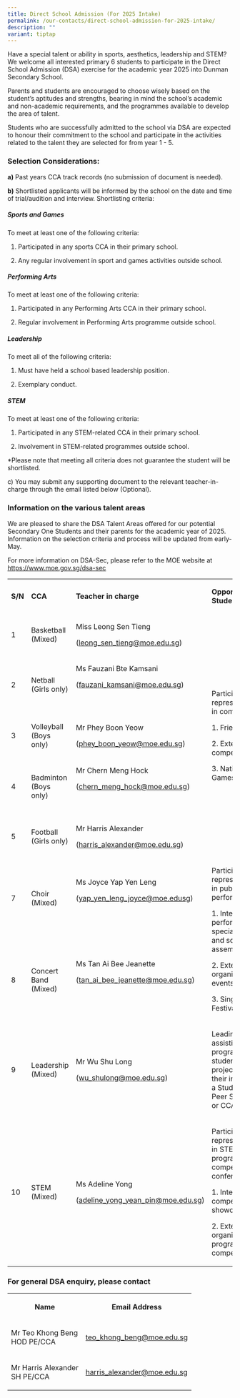 ```yaml
---
title: Direct School Admission (For 2025 Intake)
permalink: /our-contacts/direct-school-admission-for-2025-intake/
description: ""
variant: tiptap
---
```

<p>Have a special talent or ability in sports, aesthetics, leadership and
STEM? We welcome all interested primary 6 students to participate in the
Direct School Admission (DSA) exercise for the academic year 2025 into
Dunman Secondary School.</p>
<p>Parents and students are encouraged to choose wisely based on the student’s
aptitudes and strengths, bearing in mind the school’s academic and non-academic
requirements, and the programmes available to develop the area of talent.</p>
<p>Students who are successfully admitted to the school via DSA are expected
to honour their commitment to the school and participate in the activities
related to the talent they are selected for from year 1 - 5.</p>
<h3>Selection Considerations:</h3>
<p><strong>a)</strong> Past years CCA track records (no submission of document
is needed).</p>
<p><strong>b)</strong> Shortlisted applicants will be informed by the school
on the date and time of trial/audition and interview. Shortlisting criteria:</p>
<h5><strong>Sports and Games</strong></h5>
<p>To meet at least one of the following criteria:</p>
<ol data-tight="true" class="tight">
<li>
<p>Participated in any sports CCA in their primary school.</p>
</li>
<li>
<p>Any regular involvement in sport and games activities outside school.</p>
</li>
</ol>
<h5><strong>Performing Arts</strong></h5>
<p>To meet at least one of the following criteria:</p>
<ol data-tight="true" class="tight">
<li>
<p>Participated in any Performing Arts CCA in their primary school.</p>
</li>
<li>
<p>Regular involvement in Performing Arts programme outside school.</p>
</li>
</ol>
<h5><strong>Leadership</strong></h5>
<p>To meet all of the following criteria:</p>
<ol data-tight="true" class="tight">
<li>
<p>Must have held a school based leadership position.</p>
</li>
<li>
<p>Exemplary conduct.</p>
</li>
</ol>
<h5><strong>STEM</strong></h5>
<p>To meet at least one of the following criteria:</p>
<ol data-tight="true" class="tight">
<li>
<p>Participated in any STEM-related CCA in their primary school.</p>
</li>
<li>
<p>Involvement in STEM-related programmes outside school.</p>
</li>
</ol>
<p>*Please note that meeting all criteria does not guarantee the student
will be shortlisted.</p>
<p>c) You may submit any supporting document to the relevant teacher-in-charge
through the email listed below (Optional).</p>
<h3>Information on the various talent areas</h3>
<p>We are pleased to share the DSA Talent Areas offered for our potential
Secondary One Students and their parents for the academic year of 2025.
Information on the selection criteria and process will be updated from
early-May.</p>
<p>For more information on DSA-Sec, please refer to the MOE website at
<a href="https://www.moe.gov.sg/dsa-sec" rel="noopener noreferrer nofollow" target="_blank">https://www.moe.gov.sg/dsa-sec</a>
</p>
<table>
<tbody>
<tr>
<td rowspan="1" colspan="1">
<p><strong>S/N</strong>
</p>
</td>
<td rowspan="1" colspan="1">
<p><strong>CCA</strong>
</p>
</td>
<td rowspan="1" colspan="1">
<p><strong>Teacher in charge</strong>
</p>
</td>
<td rowspan="1" colspan="1">
<p><strong>Opportunities for Students</strong>
</p>
</td>
</tr>
<tr>
<td rowspan="1" colspan="1">
<p>1</p>
</td>
<td rowspan="1" colspan="1">
<p>Basketball (Mixed)</p>
</td>
<td rowspan="1" colspan="1">
<p>Miss Leong Sen Tieng</p>
<p>(<a href="leong_sen_tieng@moe.edu.sg" rel="noopener noreferrer nofollow" target="_blank">leong_sen_tieng@moe.edu.sg</a>)</p>
</td>
<td rowspan="5" colspan="1">
<p>Participation and representing school in competitions:</p>
<p>1. Friendly matches</p>
<p>2. External competitions</p>
<p>3. National School Games</p>
</td>
</tr>
<tr>
<td rowspan="1" colspan="1">
<p>2</p>
</td>
<td rowspan="1" colspan="1">
<p>Netball (Girls only)</p>
</td>
<td rowspan="1" colspan="1">
<p>Ms Fauzani Bte Kamsani</p>
<p>(<a href="mailto:fauzani_kamsani@moe.edu.sg" rel="noopener noreferrer nofollow" target="_blank">fauzani_kamsani@moe.edu.sg</a>)</p>
<p>&nbsp;</p>
</td>
</tr>
<tr>
<td rowspan="1" colspan="1">
<p>3</p>
</td>
<td rowspan="1" colspan="1">
<p>Volleyball (Boys only)</p>
</td>
<td rowspan="1" colspan="1">
<p>Mr Phey Boon Yeow</p>
<p>(<a href="phey_boon_yeow@moe.edu.sg" rel="noopener noreferrer nofollow" target="_blank">phey_boon_yeow@moe.edu.sg</a>)</p>
</td>
</tr>
<tr>
<td rowspan="1" colspan="1">
<p>4</p>
</td>
<td rowspan="1" colspan="1">
<p>Badminton (Boys only)</p>
</td>
<td rowspan="1" colspan="1">
<p>Mr Chern Meng Hock</p>
<p>(<a href="mailto:chern_meng_hock@moe.edu.sg" rel="noopener noreferrer nofollow" target="_blank">chern_meng_hock@moe.edu.sg</a>)</p>
<p>&nbsp;</p>
</td>
</tr>
<tr>
<td rowspan="1" colspan="1">
<p>5</p>
</td>
<td rowspan="1" colspan="1">
<p>Football (Girls only)</p>
</td>
<td rowspan="1" colspan="1">
<p>Mr Harris Alexander</p>
<p>(<a href="harris_alexander@moe.edu.sg" rel="noopener noreferrer nofollow" target="_blank">harris_alexander@moe.edu.sg</a>)</p>
</td>
</tr>
<tr>
<td rowspan="1" colspan="1">
<p>7</p>
</td>
<td rowspan="1" colspan="1">
<p>Choir (Mixed)</p>
</td>
<td rowspan="1" colspan="1">
<p>Ms Joyce Yap Yen Leng</p>
<p>(<a href="mailto:yap_yen_leng_joyce@moe.edusg" rel="noopener noreferrer nofollow" target="_blank">yap_yen_leng_joyce@moe.edusg</a>)</p>
<p>&nbsp;</p>
</td>
<td rowspan="2" colspan="1">
<p>Participating and representing school in public performances.</p>
<p>1. Internal performances on special occasions and school assembly.</p>
<p>2. External organised events/competitions.</p>
<p>3. Singapore Youth Festival Presentation</p>
</td>
</tr>
<tr>
<td rowspan="1" colspan="1">
<p>8</p>
</td>
<td rowspan="1" colspan="1">
<p>Concert Band (Mixed)</p>
</td>
<td rowspan="1" colspan="1">
<p>Ms Tan Ai Bee Jeanette</p>
<p>(<a href="mailto:tan_ai_bee_jeanette@moe.edu.sg" rel="noopener noreferrer nofollow" target="_blank">tan_ai_bee_jeanette@moe.edu.sg</a>)</p>
<p>&nbsp;</p>
</td>
</tr>
<tr>
<td rowspan="1" colspan="1">
<p>9</p>
</td>
<td rowspan="1" colspan="1">
<p>Leadership (Mixed)</p>
</td>
<td rowspan="1" colspan="1">
<p>Mr Wu Shu Long</p>
<p>(<a href="mailto:wu_shulong@moe.edu.sg" rel="noopener noreferrer nofollow" target="_blank">wu_shulong@moe.edu.sg</a>)</p>
</td>
<td rowspan="1" colspan="1">
<p>Leading and/or assisting in school programmes or student-initiated projects
through their involvement as a Student Councillor, Peer Support Leader
or CCA Leader.</p>
</td>
</tr>
<tr>
<td rowspan="1" colspan="1">
<p>10</p>
</td>
<td rowspan="1" colspan="1">
<p>STEM (Mixed)</p>
</td>
<td rowspan="1" colspan="1">
<p>Ms Adeline Yong</p>
<p>(<a href="mailto:adeline_yong_yean_pin@moe.edu.sg" rel="noopener noreferrer nofollow" target="_blank">adeline_yong_yean_pin@moe.edu.sg</a>)</p>
</td>
<td rowspan="1" colspan="1">
<p>Participating and representing school in STEM programmes, competitions
and conferences.</p>
<p>1. Internal competitions and showcase.</p>
<p>2. External organised events/ programmes/ competitions.</p>
</td>
</tr>
</tbody>
</table>
<h3>For general DSA enquiry, please contact</h3>
<table>
<tbody>
<tr>
<th rowspan="1" colspan="1">
<p>Name</p>
</th>
<th rowspan="1" colspan="1">
<p>Email Address</p>
</th>
</tr>
<tr>
<td rowspan="1" colspan="1">
<p>Mr Teo Khong Beng
<br>HOD PE/CCA</p>
</td>
<td rowspan="1" colspan="1">
<p><a href="mailto:teo_khong_beng@moe.edu.sg" rel="noopener noreferrer nofollow" target="_blank">teo_khong_beng@moe.edu.sg</a>
</p>
</td>
</tr>
<tr>
<td rowspan="1" colspan="1">
<p>Mr Harris Alexander
<br>SH PE/CCA</p>
</td>
<td rowspan="1" colspan="1">
<p><a href="harris_alexander@moe.edu.sg" rel="noopener noreferrer nofollow" target="_blank">harris_alexander@moe.edu.sg</a>
</p>
</td>
</tr>
</tbody>
</table>
<p></p>